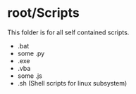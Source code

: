 # root/Scripts
This folder is for all self contained scripts. 
- .bat
- some .py
- .exe
- .vba
- some .js
- .sh (Shell scripts for linux subsystem)
